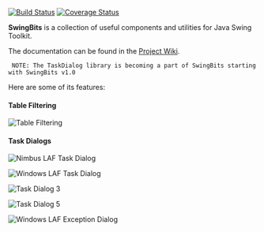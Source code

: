 [![Build Status](https://travis-ci.org/eugener/oxbow.png?branch=master)](https://travis-ci.org/eugener/oxbow)
[![Coverage Status](https://coveralls.io/repos/eugener/oxbow/badge.png)](https://coveralls.io/r/eugener/oxbow)

**SwingBits** is a collection of useful components and utilities for Java Swing Toolkit. 

The documentation can be found in the [Project Wiki](https://github.com/eugener/oxbow/wiki/_pages).   

```
 NOTE: The TaskDialog library is becoming a part of SwingBits starting with SwingBits v1.0 
```

Here are some of its features:
   
#### Table Filtering

![Table Filtering](https://github.com/eugener/oxbow/wiki/images/TableFiltering-seach-actions.png)

#### Task Dialogs    

![Nimbus LAF Task Dialog](https://github.com/eugener/oxbow/wiki/images/TaskDialog-error-metal.png)

![Windows LAF Task Dialog](https://github.com/eugener/oxbow/wiki/images/TaskDialog-error-win.png)

![Task Dialog 3](https://github.com/eugener/oxbow/wiki/images/TaskDialog-error-mac.png)

![Task Dialog 5](https://github.com/eugener/oxbow/wiki/images/TaskDialog-commandLinks-win.png)

![Windows LAF Exception Dialog](https://github.com/eugener/oxbow/wiki/images/TaskDialog-exception-win.jpg)
